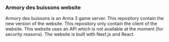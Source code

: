 ### Armory des buissons website
Armory des buissons is an Arma 3 game server.
This repository contain the new version of the website.
This repository only contain the client of the website. This website uses an API which is not available at the moment (for security reasons). 
The website is built with Next.js and React. 